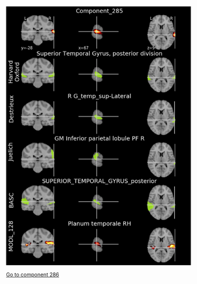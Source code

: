 


![285](preliminary/285.jpg "Component 285")

[Go to component 286](https://parietal-inria.github.io/MODL_atlas/1024/286 "Component 286")